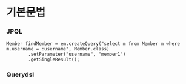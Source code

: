 # 기본문법

### JPQL
```agsl
Member findMember = em.createQuery("select m from Member m where m.username = :username", Member.class)
        .setParameter("username", "member1")
        .getSingleResult();
```
### Querydsl
```java

```